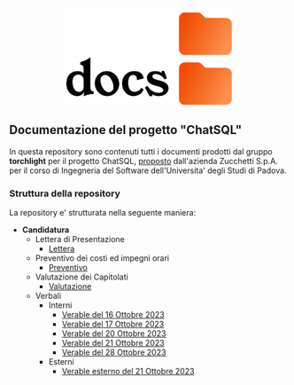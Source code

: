 <p align="center">
  <img width="300" src="docs_dark.png#gh-dark-mode-only">
  <img width="300" src="docs_light.png#gh-light-mode-only">
</p>

## Documentazione del progetto "ChatSQL"

In questa repository sono contenuti tutti i documenti prodotti dal gruppo **torchlight** per il progetto ChatSQL, [proposto](https://www.math.unipd.it/~tullio/IS-1/2023/Progetto/C9.pdf) dall'azienda Zucchetti S.p.A. per il corso di Ingegneria del Software dell'Universita' degli Studi di Padova.

### Struttura della repository
La repository e' strutturata nella seguente maniera:
- **Candidatura**
  - Lettera di Presentazione
    - [Lettera](https://github.com/Torchlight-SWE2324/Documentazione/blob/main/1%20-%20Candidatura/Lettera%20di%20Presentazione/lettera_presentazione.pdf)
  - Preventivo dei costi ed impegni orari
    - [Preventivo](https://github.com/Torchlight-SWE2324/Documentazione/blob/main/1%20-%20Candidatura/Preventivo%20costi%20ed%20impegni%20orari/preventivo_impegni.pdf)
  - Valutazione dei Capitolati
    - [Valutazione](https://github.com/Torchlight-SWE2324/Documentazione/blob/main/1%20-%20Candidatura/Valutazione%20capitolati%20d'appalto/valutazione_capitolati.pdf)
  - Verbali
    - Interni
      - [Verable del 16 Ottobre 2023](https://github.com/Torchlight-SWE2324/Documentazione/blob/main/1%20-%20Candidatura/Verbali/Verbali%20interni/verbale_16_10_2023.pdf)
      - [Verable del 17 Ottobre 2023](https://github.com/Torchlight-SWE2324/Documentazione/blob/main/1%20-%20Candidatura/Verbali/Verbali%20interni/verbale_17_10_2023.pdf)
      - [Verable del 20 Ottobre 2023](https://github.com/Torchlight-SWE2324/Documentazione/blob/main/1%20-%20Candidatura/Verbali/Verbali%20interni/verbale_20_10_2023.pdf)
      - [Verable del 21 Ottobre 2023](https://github.com/Torchlight-SWE2324/Documentazione/blob/main/1%20-%20Candidatura/Verbali/Verbali%20interni/verbale_21_10_2023.pdf)
      - [Verable del 28 Ottobre 2023](https://github.com/Torchlight-SWE2324/Documentazione/blob/main/1%20-%20Candidatura/Verbali/Verbali%20interni/verbale_28_10_2023.pdf)
    - Esterni
      - [Verable esterno del 21 Ottobre 2023](https://github.com/Torchlight-SWE2324/Documentazione/blob/main/1%20-%20Candidatura/Verbali/Verbali%20esterni/verbale_esterno_23_10_2023.pdf)
